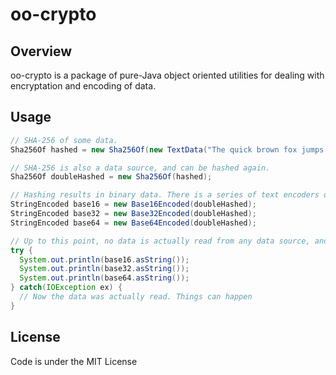 # oo-crypto


## Overview

oo-crypto is a package of pure-Java object oriented utilities for dealing with encryptation and encoding of data.

## Usage

```java
// SHA-256 of some data.
Sha256Of hashed = new Sha256Of(new TextData("The quick brown fox jumps over the lazy dog"));

// SHA-256 is also a data source, and can be hashed again.
Sha256Of doubleHashed = new Sha256Of(hashed);

// Hashing results in binary data. There is a series of text encoders do deal with them.
StringEncoded base16 = new Base16Encoded(doubleHashed);
StringEncoded base32 = new Base32Encoded(doubleHashed);
StringEncoded base64 = new Base64Encoded(doubleHashed);

// Up to this point, no data is actually read from any data source, and no hashing was done. This will only happen when I use it.
try {
  System.out.println(base16.asString());
  System.out.println(base32.asString());
  System.out.println(base64.asString());
} catch(IOException ex) {
  // Now the data was actually read. Things can happen
}
```

## License

Code is under the MIT License